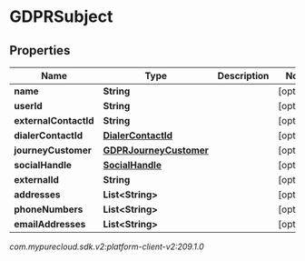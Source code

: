 # GDPRSubject


## Properties

| Name | Type | Description | Notes |
| ------------ | ------------- | ------------- | ------------- |
| **name** | **String** |  |  [optional] |
| **userId** | **String** |  |  [optional] |
| **externalContactId** | **String** |  |  [optional] |
| **dialerContactId** | [**DialerContactId**](DialerContactId) |  |  [optional] |
| **journeyCustomer** | [**GDPRJourneyCustomer**](GDPRJourneyCustomer) |  |  [optional] |
| **socialHandle** | [**SocialHandle**](SocialHandle) |  |  [optional] |
| **externalId** | **String** |  |  [optional] |
| **addresses** | **List&lt;String&gt;** |  |  [optional] |
| **phoneNumbers** | **List&lt;String&gt;** |  |  [optional] |
| **emailAddresses** | **List&lt;String&gt;** |  |  [optional] |




_com.mypurecloud.sdk.v2:platform-client-v2:209.1.0_
